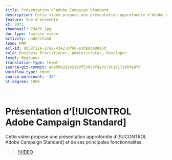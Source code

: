 ```yaml
---
title: Présentation d’Adobe Campaign Standard
description: Cette vidéo propose une présentation approfondie d’Adobe Campaign Standard.
feature: Vue d’ensemble
kt: 3971
thumbnail: 29430.jpg
doc-type: feature video
activity: understand
team: PMM
exl-id: 8058722e-27e2-43e2-bf60-e3d99ce90a5d
role: Business Practitioner, Administrator, Developer
level: Beginner
translation-type: tm+mt
source-git-commit: ada0b029245190f53d58fa93c79c161719bfe9fd
workflow-type: tm+mt
source-wordcount: '39'
ht-degree: 100%

---
```


# Présentation d’[!UICONTROL Adobe Campaign Standard]

Cette vidéo propose une présentation approfondie d’[!UICONTROL Adobe Campaign Standard] et de ses principales fonctionnalités.

>[!VIDEO](https://video.tv.adobe.com/v/29430?quality=12)
